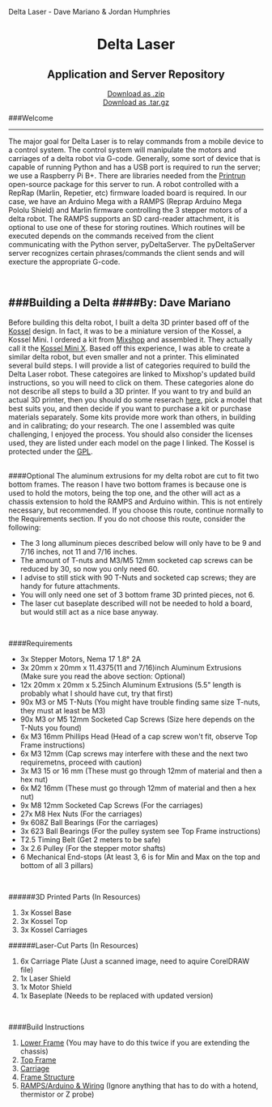 Delta Laser - Dave Mariano & Jordan Humphries

<h1 align="center">Delta Laser</h1>
<h2 align="center">Application and Server Repository</h2>


<p align="center">
<a href="https://github.com/d-mariano/DeltaControl/zipball/master">Download as .zip</a>
<br />
<a href="https://github.com/d-mariano/DeltaControl/tarball/master">Download as .tar.gz</a>
</p>




###Welcome

---
The major goal for Delta Laser is to relay commands from a mobile device to a control system.  The control system will manipulate the motors and carriages of a delta robot via G-code. Generally, some sort of device that is capable of running Python and has a USB port is required to run the server; we use a Raspberry Pi B+. There are libraries needed from the <a href="https://github.com/kliment/Printrun">Printrun</a> open-source package for this server to run. A robot controlled with a RepRap (Marlin, Repetier, etc) firmware loaded board is required. In our case, we have an Arduino Mega with a RAMPS (Reprap Arduino Mega Pololu Shield) and Marlin firmware controlling the 3 stepper motors of a delta robot. The RAMPS supports an SD card-reader attachment, it is optional to use one of these for storing routines. Which routines will be executed depends on the commands received from the client communicating with the Python server, pyDeltaServer. The pyDeltaServer server recognizes certain phrases/commands the client sends and will execture the appropriate G-code.</p>
<br />


###Building a Delta
####By: Dave Mariano
---

Before building this delta robot, I built a delta 3D printer based off of the [Kossel](http://reprap.org/wiki/Kossel) design.  In fact, it was to be a miniature version of the Kossel, a Kossel Mini.  I ordered a kit from [Mixshop](http://mixshop.com/index.php?main_page=product_info&cPath=59&products_id=220) and assembled it.  They actually call it the [Kossel Mini X](https://www.mixshop.com/docs/product/kossel).  Based off this experience, I was able to create a similar delta robot, but even smaller and not a printer.  This eliminated several build steps.  I will provide a list of categories required to build the Delta Laser robot. These categoires are linked to Mixshop's updated build instructions, so you will need to click on them. These categories alone do not describe all steps to build a 3D printer. If you want to try and build an actual 3D printer, then you should do some reserach [here](http://reprap.org/wiki/RepRap_Options#Models), pick a model that best suits you, and then decide if you want to purchase a kit or purchase materials separately.  Some kits provide more work than others, in building and in calibrating; do your research. The one I assembled was quite challenging, I enjoyed the process.  You should also consider the licenses used, they are listed under each model on the page I linked.  The Kossel is protected under the [GPL](http://reprap.org/wiki/GPL).  
<br />

####Optional
   The aluminum extrusions for my delta robot are cut to fit two bottom frames.  The reason I have two bottom frames is because one is used to hold the motors, being the top one, and the other will act as a chassis extension to hold the RAMPS and Arduino within.  This is not entirely necessary, but recommended.  If you choose this route, continue normally to the Requirements section.  If you do not choose this route, consider the following:
   * The 3 long alluminum pieces described below will only have to be 9 and 7/16 inches, not 11 and 7/16 inches.  
   * The amount of T-nuts and M3/M5 12mm socketed cap screws can be reduced by 30, so now you only need 60.  
   * I advise to still stick with 90 T-Nuts and socketed cap screws; they are handy for future attachments.
   * You will only need one set of 3 bottom frame 3D printed pieces, not 6.
   * The laser cut baseplate described will not be needed to hold a board, but would still act as a nice base anyway.
<br />

####Requirements
* 3x Stepper Motors, Nema 17 1.8° 2A 
* 3x 20mm x 20mm x 11.4375(11 and 7/16)inch Aluminum Extrusions (Make sure you read the above section: Optional)
* 12x 20mm x 20mm x 5.25inch Aluminum Extrusions (5.5" length is probably what I should have cut, try that first)
* 90x M3 or M5 T-Nuts (You might have trouble finding same size T-nuts, they must at least be M3)
* 90x M3 or M5 12mm Socketed Cap Screws (Size here depends on the T-Nuts you found)
* 6x M3 16mm Phillips Head (Head of a cap screw won't fit, observe Top Frame instructions)
* 6x M3 12mm (Cap screws may interfere with these and the next two requiremetns, proceed with caution)
* 3x M3 15 or 16 mm (These must go through 12mm of material and then a hex nut)
* 6x M2 16mm (These must go through 12mm of material and then a hex nut)
* 9x M8 12mm Socketed Cap Screws (For the carriages)
* 27x M8 Hex Nuts (For the carriages)
* 9x 608Z Ball Bearings (For the carriages)
* 3x 623 Ball Bearings (For the pulley system see Top Frame instructions)
* T2.5 Timing Belt (Get 2 meters to be safe)
* 3x 2.6 Pulley (For the stepper motor shafts)
* 6 Mechanical End-stops (At least 3, 6 is for Min and Max on the top and bottom of all 3 pillars)
<br />

######3D Printed Parts (In Resources)
1. 3x Kossel Base
2. 3x Kossel Top
3. 3x Kossel Carriages

######Laser-Cut Parts (In Resources)
1. 6x Carriage Plate (Just a scanned image, need to aquire CorelDRAW file)
2. 1x Laser Shield
3. 1x Motor Shield
4. 1x Baseplate (Needs to be replaced with updated version)
<br />

####Build Instructions 
1. [Lower Frame](https://www.mixshop.com/docs/manual/kossel/lower_frame) (You may have to do this twice if you are extending the chassis)
2. [Top Frame](https://www.mixshop.com/docs/manual/kossel/top_frame)
3. [Carriage](https://www.mixshop.com/docs/manual/kossel/carriage)
4. [Frame Structure](https://www.mixshop.com/docs/manual/kossel/frame_structure)
5. [RAMPS/Arduino & Wiring](https://www.mixshop.com/docs/manual/kossel/electronic) (Ignore anything that has to do with a hotend, thermistor or Z probe)

